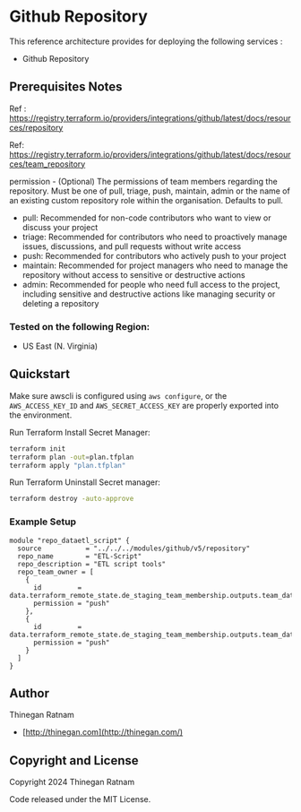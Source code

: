 # Github Repository
This reference architecture provides for deploying the following services :
- Github Repository

## Prerequisites Notes
Ref : https://registry.terraform.io/providers/integrations/github/latest/docs/resources/repository

Ref: https://registry.terraform.io/providers/integrations/github/latest/docs/resources/team_repository

permission - (Optional) The permissions of team members regarding the repository. Must be one of pull, triage, push, maintain, admin or the name of an existing custom repository role within the organisation. Defaults to pull.
- pull: Recommended for non-code contributors who want to view or discuss your project
- triage: Recommended for contributors who need to proactively manage issues, discussions, and pull requests without write access
- push: Recommended for contributors who actively push to your project
- maintain: Recommended for project managers who need to manage the repository without access to sensitive or destructive actions
- admin: Recommended for people who need full access to the project, including sensitive and destructive actions like managing security or deleting a repository


### Tested on the following Region:
 - US East (N. Virginia)

## Quickstart
Make sure awscli is configured using `aws configure`, or the `AWS_ACCESS_KEY_ID` and `AWS_SECRET_ACCESS_KEY` are properly exported into the environment.

Run Terraform Install Secret Manager:

```bash
terraform init
terraform plan -out=plan.tfplan
terraform apply "plan.tfplan"
```

Run Terraform Uninstall Secret manager:

```bash
terraform destroy -auto-approve
```

### Example Setup

```hcl
module "repo_dataetl_script" {
  source           = "../../../modules/github/v5/repository"
  repo_name        = "ETL-Script"
  repo_description = "ETL script tools"
  repo_team_owner = [
    {
      id         = data.terraform_remote_state.de_staging_team_membership.outputs.team_dataetl.team_id
      permission = "push"
    },
    {
      id         = data.terraform_remote_state.de_staging_team_membership.outputs.team_dataengineering.team_id
      permission = "push"
    }
  ]
}
```

## Author

Thinegan Ratnam
 - [http://thinegan.com](http://thinegan.com/)

## Copyright and License

Copyright 2024 Thinegan Ratnam

Code released under the MIT License.